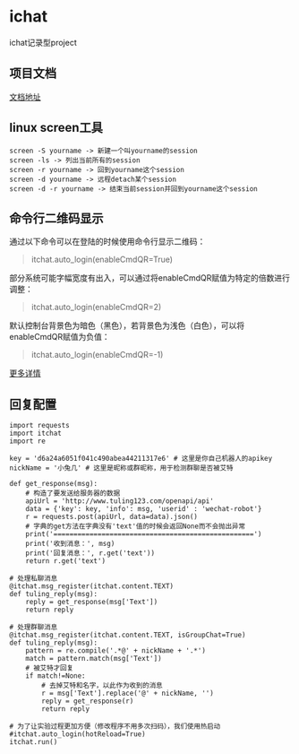 # ichat
ichat记录型project

## 项目文档
[文档地址](https://itchat.readthedocs.io/zh/latest/)

## linux screen工具
~~~
screen -S yourname -> 新建一个叫yourname的session
screen -ls -> 列出当前所有的session
screen -r yourname -> 回到yourname这个session
screen -d yourname -> 远程detach某个session
screen -d -r yourname -> 结束当前session并回到yourname这个session
~~~


## 命令行二维码显示

通过以下命令可以在登陆的时候使用命令行显示二维码：
> itchat.auto_login(enableCmdQR=True)


部分系统可能字幅宽度有出入，可以通过将enableCmdQR赋值为特定的倍数进行调整：

> itchat.auto_login(enableCmdQR=2)

默认控制台背景色为暗色（黑色），若背景色为浅色（白色），可以将enableCmdQR赋值为负值：

> itchat.auto_login(enableCmdQR=-1)


[更多详情](https://itchat.readthedocs.io/zh/latest/intro/login/#_3)

## 回复配置
~~~
import requests
import itchat
import re

key = 'd6a24a6051f041c490abea44211317e6' # 这里是你自己机器人的apikey
nickName = '小兔几' # 这里是昵称或群昵称，用于检测群聊是否被艾特

def get_response(msg):
    # 构造了要发送给服务器的数据
    apiUrl = 'http://www.tuling123.com/openapi/api'
    data = {'key': key, 'info': msg, 'userid' : 'wechat-robot'}
    r = requests.post(apiUrl, data=data).json()
    # 字典的get方法在字典没有'text'值的时候会返回None而不会抛出异常
    print('==================================================')
    print('收到消息：', msg)
    print('回复消息：', r.get('text'))
    return r.get('text')

# 处理私聊消息
@itchat.msg_register(itchat.content.TEXT)
def tuling_reply(msg):
    reply = get_response(msg['Text'])
    return reply

# 处理群聊消息
@itchat.msg_register(itchat.content.TEXT, isGroupChat=True)
def tuling_reply(msg):
    pattern = re.compile('.*@' + nickName + '.*')
    match = pattern.match(msg['Text'])
    # 被艾特才回复
    if match!=None:
        # 去掉艾特和名字，以此作为收到的消息
        r = msg['Text'].replace('@' + nickName, '')
        reply = get_response(r)
        return reply

# 为了让实验过程更加方便（修改程序不用多次扫码），我们使用热启动
#itchat.auto_login(hotReload=True)
itchat.run()

~~~